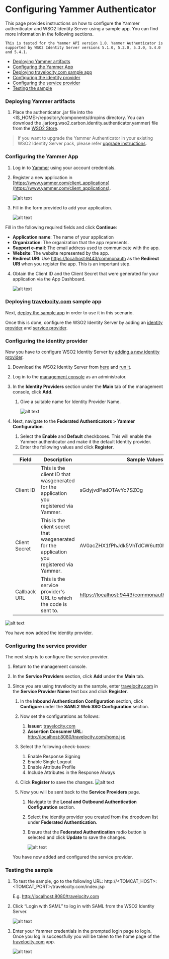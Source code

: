 # Configuring Yammer Authenticator

This page provides instructions on how to configure the Yammer authenticator and WSO2 Identity Server using a sample app. You can find more information in the following sections.  

 ````
 This is tested for the Yammer API version 1.0. Yammer Authenticator is supported by WSO2 Identity Server versions 5.1.0, 5.2.0, 5.3.0, 5.4.0 and 5.4.1. 
 ````
 
* [Deploying Yammer artifacts](#deploying-yammer-artifacts)
* [Configuring the Yammer App](#configuring-the-yammer-app)
* [Deploying travelocity.com sample app](#deploying-travelocitycom-sample-app)
* [Configuring the identity provider](#configuring-the-identity-provider)
* [Configuring the service provider](#configuring-the-service-provider)
* [Testing the sample](#testing-the-sample)

### Deploying Yammer artifacts

1. Place the authenticator .jar file into the <IS_HOME>/repository/components/dropins directory. You can download the
 .jar(org.wso2.carbon.identity.authenticator.yammer) file from the [WSO2 Store](https://store.wso2.com/store/assets/isconnector/details/0e1f0ba7-c4dc-4826-afa7-ba3adef00e7b). 
 
 > If you want to upgrade the Yammer Authenticator in your existing WSO2 Identity Server pack, please refer [upgrade instructions](https://docs.wso2.com/display/ISCONNECTORS/Upgrading+an+Authenticator).
 
 ### Configuring the Yammer App
 
 1. Log in to [Yammer](https://www.yammer.com/wso2.com/?show_login=true#/home?show_login=true) using your account credentials.
 
 2. Register a new application in [https://www.yammer.com/client_applications](https://www.yammer.com/client_applications). 
 
    ![alt text](images/Yammer2.png)
 
 3. Fill in the form provided to add your application. 
 
    ![alt text](images/Yammer3.png)
 
 Fill in the following required fields and click **Continue**:
 
 * **Application name**: The name of your application
 * **Organization**: The organization that the app represents.
 * **Support e-mail**: The email address used to communicate with the app.
 * **Website**: The website represented by the app.
 * **Redirect URI**: Use [https://localhost:9443/commonauth](https://localhost:9443/commonauth) as the **Redirect URI** 
 when you register the app. This is an important step.
  
 4. Obtain the Client ID and the Client Secret that were generated for your application via the App Dashboard. 
 
    ![alt text](images/Yammer4.png)
  
### Deploying [travelocity.com](https://www.travelocity.com/) sample app

Next, [deploy the sample app](https://docs.wso2.com/display/ISCONNECTORS/Deploying+the+Sample+App) in order to use it in this scenario.

Once this is done, configure the WSO2 Identity Server by adding an [identity provider](https://docs.wso2.com/display/IS510/Configuring+an+Identity+Provider) and [service provider](https://docs.wso2.com/display/IS510/Configuring+a+Service+Provider).

### Configuring the identity provider

Now you have to configure WSO2 Identity Server by [adding a new identity provider](https://docs.wso2.com/display/IS510/Configuring+an+Identity+Provider).

1. Download the WSO2 Identity Server from [here](https://wso2.com/identity-and-access-management) and [run it](https://docs.wso2.com/display/IS510/Running+the+Product).

2. Log in to the [management console](https://docs.wso2.com/display/IS510/Getting+Started+with+the+Management+Console) as an administrator.

3. In the **Identity Providers** section under the **Main** tab of the management console, click **Add**.

    1. Give a suitable name for Identity Provider Name. 
    
        ![alt text](images/Yammer5.png)
    
4. Next, navigate to the **Federated Authenticators > Yammer Configuration**. 
   1. Select the **Enable** and **Default** checkboxes. This will enable the Yammer authenticator and make it the 
   default Identity provider. 
   2. Enter the following values and click **Register**. 
   
   | Field| Description | Sample Values |
   | ------------- |-------------| ---------------|
   | Client ID | This is the client ID that wasgenerated for the application you registered via Yammer.| sGdyjvdPadOTAvYc7SZOg |
   | Client Secret | This is the client secret that wasgenerated for the application you registered via Yammer. |AV0acZHX1fPhJdk5VhTdCW6utt0hP7FHxOb72Gznqo|
   | Callback URL | This is the service provider's URL to which the code is sent to. |[https://localhost:9443/commonauth](https://localhost:9443/commonauth) |

 ![alt text](images/Yammer6.png)
 
 You have now added the identity provider.
 
 ### Configuring the service provider
 
 The next step is to configure the service provider.
    
   1. Return to the management console.
   
   2. In the **Service Providers** section, click **Add** under the **Main** tab.
   
   3. Since you are using travelocity as the sample, enter [travelocity.com](https://www.travelocity.com/) in the 
   **Service Provider Name** text box and click **Register**. 
        
        1. In the **Inbound Authentication Configuration** section, click **Configure** under the **SAML2 Web SSO 
        Configuration** section. 
        
        2. Now set the configurations as follows: 
            1. **Issuer**: [travelocity.com](https://www.travelocity.com/) 
            2. **Assertion Consumer URL**: [http://localhost:8080/travelocity.com/home.jsp](http://localhost:8080/travelocity.com/home.jsp)
        
        3. Select the following check-boxes:
            1. Enable Response Signing
            2. Enable Single Logout
            3. Enable Attribute Profile
            4. Include Attributes in the Response Always 
        
        4. Click **Register** to save the changes.
            ![alt text](images/Yammer7.png)
        
        5. Now you will be sent back to the **Service Providers** page. 
            1. Navigate to the **Local and Outbound Authentication Configuration** section.
            2. Select the identity provider you created from the dropdown list under **Federated Authentication**.
            3. Ensure that the **Federated Authentication** radio button is selected and click **Update** to save the 
            changes. 
            
                ![alt text](images/Yammer8.png)
        
        You have now added and configured the service provider.
            
### Testing the sample

1. To test the sample, go to the following URL: http://<TOMCAT_HOST>:<TOMCAT_PORT>/travelocity.com/index.jsp 

    E.g. [http://localhost:8080/travelocity.com](http://localhost:8080/travelocity.com)

2. Click “Login with SAML” to log in with SAML from the WSO2 Identity Server.

    ![alt text](images/Yammer9.png)

3. Enter your Yammer credentials in the prompted login page to login. Once you log in successfully you will be taken 
to the home page of the [travelocity.com](https://www.travelocity.com/) app. 

    ![alt text](images/Yammer10.png)